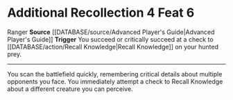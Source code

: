 ﻿---
actions: '[free-action]'
feat: Additional Recollection
id: '1770'
level: '6'
name: Additional Recollection
rarity: Common
source: '[[DATABASE/source/Advanced Player''s Guide|Advanced Player''s Guide]]'
trait:
- '[[DATABASE/trait/Ranger|Ranger]]'
trigger: You succeed or critically succeed at a check to [[DATABASE/action/Recall
  Knowledge|RecallKnowledge]] on your hunted prey.
type: Feat

---
# Additional Recollection <span class="action-icon">4</span> <span class="item-type">Feat 6</span>

<span class="item-trait">Ranger</span>
**Source** [[DATABASE/source/Advanced Player's Guide|Advanced Player's Guide]] 
**Trigger** You succeed or critically succeed at a check to [[DATABASE/action/Recall Knowledge|Recall Knowledge]] on your hunted prey.

---
You scan the battlefield quickly, remembering critical details about multiple opponents you face. You immediately attempt a check to Recall Knowledge about a different creature you can perceive.